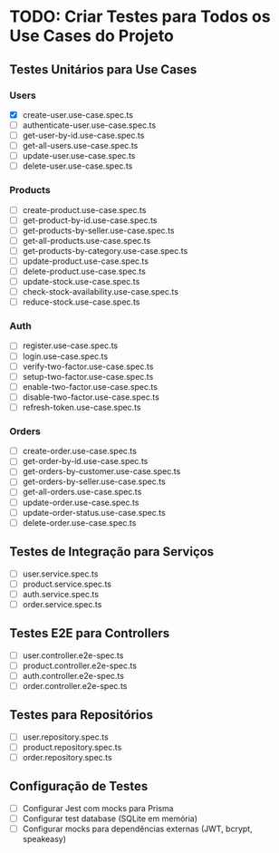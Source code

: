 # TODO: Criar Testes para Todos os Use Cases do Projeto

## Testes Unitários para Use Cases

### Users
- [x] create-user.use-case.spec.ts
- [ ] authenticate-user.use-case.spec.ts
- [ ] get-user-by-id.use-case.spec.ts
- [ ] get-all-users.use-case.spec.ts
- [ ] update-user.use-case.spec.ts
- [ ] delete-user.use-case.spec.ts

### Products
- [ ] create-product.use-case.spec.ts
- [ ] get-product-by-id.use-case.spec.ts
- [ ] get-products-by-seller.use-case.spec.ts
- [ ] get-all-products.use-case.spec.ts
- [ ] get-products-by-category.use-case.spec.ts
- [ ] update-product.use-case.spec.ts
- [ ] delete-product.use-case.spec.ts
- [ ] update-stock.use-case.spec.ts
- [ ] check-stock-availability.use-case.spec.ts
- [ ] reduce-stock.use-case.spec.ts

### Auth
- [ ] register.use-case.spec.ts
- [ ] login.use-case.spec.ts
- [ ] verify-two-factor.use-case.spec.ts
- [ ] setup-two-factor.use-case.spec.ts
- [ ] enable-two-factor.use-case.spec.ts
- [ ] disable-two-factor.use-case.spec.ts
- [ ] refresh-token.use-case.spec.ts

### Orders
- [ ] create-order.use-case.spec.ts
- [ ] get-order-by-id.use-case.spec.ts
- [ ] get-orders-by-customer.use-case.spec.ts
- [ ] get-orders-by-seller.use-case.spec.ts
- [ ] get-all-orders.use-case.spec.ts
- [ ] update-order.use-case.spec.ts
- [ ] update-order-status.use-case.spec.ts
- [ ] delete-order.use-case.spec.ts

## Testes de Integração para Serviços
- [ ] user.service.spec.ts
- [ ] product.service.spec.ts
- [ ] auth.service.spec.ts
- [ ] order.service.spec.ts

## Testes E2E para Controllers
- [ ] user.controller.e2e-spec.ts
- [ ] product.controller.e2e-spec.ts
- [ ] auth.controller.e2e-spec.ts
- [ ] order.controller.e2e-spec.ts

## Testes para Repositórios
- [ ] user.repository.spec.ts
- [ ] product.repository.spec.ts
- [ ] order.repository.spec.ts

## Configuração de Testes
- [ ] Configurar Jest com mocks para Prisma
- [ ] Configurar test database (SQLite em memória)
- [ ] Configurar mocks para dependências externas (JWT, bcrypt, speakeasy)
